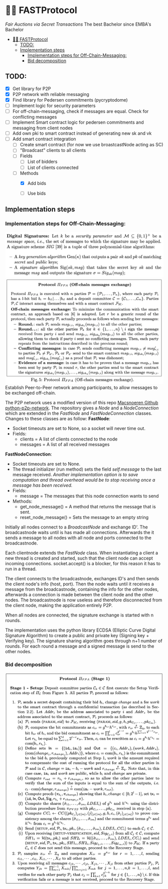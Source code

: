# 🏃🏽 FASTProtocol

_Fair Auctions via Secret Transactions_
The best Bachelor since EMBA's Bachelor
- [🏃🏽 FASTProtocol](#-fastprotocol)
  - [TODO:](#todo)
  - [Implementation steps](#implementation-steps)
    - [Implementation steps for Off-Chain-Messaging:](#implementation-steps-for-off-chain-messaging)
    - [Bid decomposition](#bid-decomposition)


## TODO:
- [x] Get library for P2P
- [x] P2P network with reliable messaging
- [x] Find library for Pedersen commitments (pycryptodome)
- [ ] Implement logic for security parameters
- [ ] For off-chain-messaging, check if messages are equal. Check for conflicting messages
- [ ] Implement Smart contract logic for pedersen commitments and messaging from client nodes
- [ ] Add own pki to smart contract instead of generating new sk and vk
- [ ] Add smart contract integration
  - [ ] Create smart contract (for now we use broastcastNode acting as SC)
  - [ ] "Broadcast" clients to all clients
  - [ ] Fields
    - [ ] List of bidders
    - [ ] List of clients connected
  - [ ] Methods
    - [x] Add bids
    - [ ] Use bids


## Implementation steps

### Implementation steps for Off-Chain-Messaging:
![pki](/img/pki.png)
![off-chain message exchange](/img/off-chain_message_exchange_protocol.png)
Establish Peer-to-Peer network among participants, to allow messages to be exchanged off-chain.

The P2P network uses a modified version of this repo [Macsnoeren Github python-p2p-network](https://github.com/macsnoeren/python-p2p-network). The repository gives a *Node* and a *NodeConnection* which are extended in the *FastNode* and *FastNodeConnection* classes. Changes to these classes are as follow:
**FastNode**:
* Socket timeouts are set to None, so a socket will never time out.
* Fields:
    * clients = A list of clients connected to the node
    * messages = A list of all received messages
  
**FastNodeConnection**:
* Socket timeouts are set to None.
* The thread initializer (run method) sets the field *self.message* to the last message received. *Another implementation option is to save computation and thread overhead would be to stop receiving once a message has been received.*
* Fields:
  * message = The messages that this node connection wants to send
* Methods:
  * get_node_message() = A method that returns the message that is sent.
  * reset_node_message() = Sets the message to an empty string


Initially all nodes connect to a *BroadcastNode* and exchange ID'. The broadcastnode waits until is has made all connections. Afterwards the it sends a message to all nodes with all node and ports connected to the broadcastnode.

Each clientnode extends the *FastNode* class. When instantiating a client a new thread is created and started, such that the client node can accept incoming connections. socket.accept() is a blocker, for this reason it has to run in a thread.

The client connects to the broadcastnode, exchanges ID's and then sends the client node's info (host, port). Then the node waits until it receives a message from the broadcastnode, containing the info for the other nodes, afterwards a connection is made between the client node and the other nodes. The broadcastnode is now useless and therefore disconnected from the client node, making the application entirely P2P.

When all nodes are connected, the signature exchange is started with n rounds.

The implementation uses the python library ECDSA (Elliptic Curve Digital Signature Algorithm) to create a public and private key (Signing key + Verifying key). The signature sharing algorithm goes through n+1 number of rounds. For each round a message and a signed message is send to the other nodes.

### Bid decomposition
![setup-phase bid decomposition](/img/setup-phase.png)
